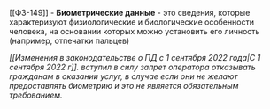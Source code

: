 [[ФЗ-149]] - **Биометрические данные** - это сведения, которые характеризуют физиологические и биологические особенности человека, на основании которых можно установить его личность (например, отпечатки пальцев)

*[[Изменения в законодательстве о ПД с 1 сентября 2022 года|С 1 сентября 2022 г]]. вступил в силу запрет оператора отказывать гражданам в оказании услуг, в случае если они не желают предоставлять биометрию и это не является обязательным требованием.*

